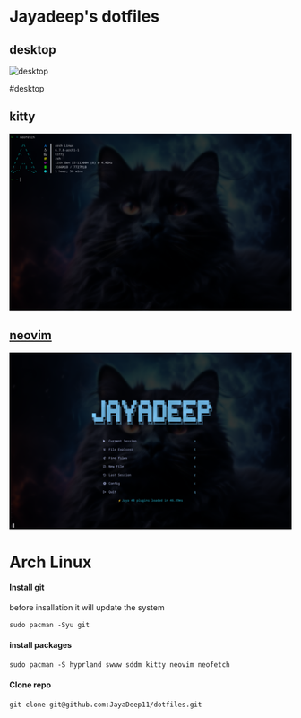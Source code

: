 # Jayadeep's dotfiles

## desktop
![desktop](./wallpapers/static/desktop.png)

#desktop
## kitty
![desktop](./wallpapers/static/kitty.png)

## [neovim](https://github.com/JayaDeep11/dotfiles/tree/main/nvim)
![Greeting](./wallpapers/static/neovim.png)


# Arch Linux

#### Install git

before insallation it will update the system
```
sudo pacman -Syu git 
```

#### install packages
```
sudo pacman -S hyprland swww sddm kitty neovim neofetch 
```

#### Clone repo
```
git clone git@github.com:JayaDeep11/dotfiles.git
```
